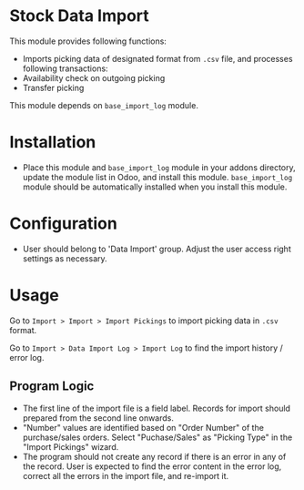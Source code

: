 Stock Data Import
====================

This module provides following functions:

* Imports picking data of designated format from `.csv` file, and processes following transactions:
 * Availability check on outgoing picking
 * Transfer picking

This module depends on `base_import_log` module.


Installation
============

* Place this module and `base_import_log` module in your addons directory, update the module list in Odoo, and install this module.  `base_import_log` module should be automatically installed when you install this module. 


Configuration
=============

* User should belong to 'Data Import' group.  Adjust the user access right settings as necessary.


Usage
=====

Go to `Import > Import > Import Pickings` to import picking data in `.csv` format.

Go to `Import > Data Import Log > Import Log` to find the import history / error log.


Program Logic
-------------

* The first line of the import file is a field label.  Records for import should prepared from the second line onwards.
* "Number" values are identified based on "Order Number" of the purchase/sales orders.  Select "Puchase/Sales" as "Picking Type" in the "Import Pickings" wizard.
* The program should not create any record if there is an error in any of the record.  User is expected to find the error content in the error log, correct all the errors in the import file, and re-import it.
